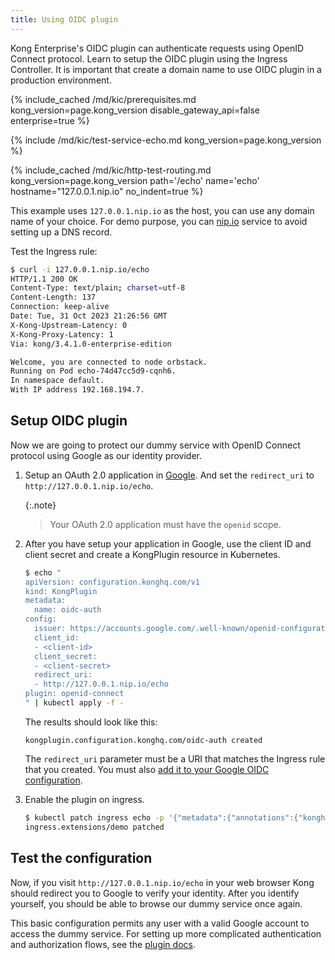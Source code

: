```yaml
---
title: Using OIDC plugin
---
```


Kong Enterprise's OIDC plugin can authenticate requests using OpenID Connect protocol.
Learn to setup the OIDC plugin using the Ingress Controller. It is important that create a domain name to use OIDC plugin in a production environment. 

{% include_cached /md/kic/prerequisites.md kong_version=page.kong_version disable_gateway_api=false enterprise=true %}

{% include /md/kic/test-service-echo.md kong_version=page.kong_version %}

{% include_cached /md/kic/http-test-routing.md kong_version=page.kong_version path='/echo' name='echo' hostname="127.0.0.1.nip.io" no_indent=true %}

This example uses `127.0.0.1.nip.io` as the host, you can use any domain name
of your choice. For demo purpose, you can [nip.io](http://nip.io) service to avoid setting up a DNS record.

Test the Ingress rule:

```bash
$ curl -i 127.0.0.1.nip.io/echo
HTTP/1.1 200 OK
Content-Type: text/plain; charset=utf-8
Content-Length: 137
Connection: keep-alive
Date: Tue, 31 Oct 2023 21:26:56 GMT
X-Kong-Upstream-Latency: 0
X-Kong-Proxy-Latency: 1
Via: kong/3.4.1.0-enterprise-edition

Welcome, you are connected to node orbstack.
Running on Pod echo-74d47cc5d9-cqnh6.
In namespace default.
With IP address 192.168.194.7.
```

## Setup OIDC plugin

Now we are going to protect our dummy service with OpenID Connect
protocol using Google as our identity provider.

1. Setup an OAuth 2.0 application in [Google](https://developers.google.com/identity/protocols/oauth2/openid-connect). And set the `redirect_uri` to `http://127.0.0.1.nip.io/echo`.

    {:.note}
    > Your OAuth 2.0 application must have the `openid` scope.

1. After you have setup your application in Google, use the client ID and client secret and create a KongPlugin resource in Kubernetes.

    ```bash
    $ echo "
    apiVersion: configuration.konghq.com/v1
    kind: KongPlugin
    metadata:
      name: oidc-auth
    config:
      issuer: https://accounts.google.com/.well-known/openid-configuration
      client_id:
      - <client-id>
      client_secret:
      - <client-secret>
      redirect_uri:
      - http://127.0.0.1.nip.io/echo
    plugin: openid-connect
    " | kubectl apply -f -
    ```

    The results should look like this:
    ```text
    kongplugin.configuration.konghq.com/oidc-auth created
    ```

    The `redirect_uri` parameter must be a URI that matches the Ingress rule that you created. You must also [add it to your Google OIDC configuration](https://developers.google.com/identity/protocols/oauth2/openid-connect#setredirecturi).

1. Enable the plugin on ingress.

    ```bash
    $ kubectl patch ingress echo -p '{"metadata":{"annotations":{"konghq.com/plugins":"oidc-auth"}}}'
    ingress.extensions/demo patched
    ```
    
## Test the configuration

Now, if you visit `http://127.0.0.1.nip.io/echo` in your web browser
Kong should redirect you to Google to verify your identity.
After you identify yourself, you should be able to browse our dummy service
once again.

This basic configuration permits any user with a valid Google account to access
the dummy service.
For setting up more complicated authentication and authorization flows, see the
[plugin docs](/hub/kong-inc/openid-connect/how-to/third-party/google/).
